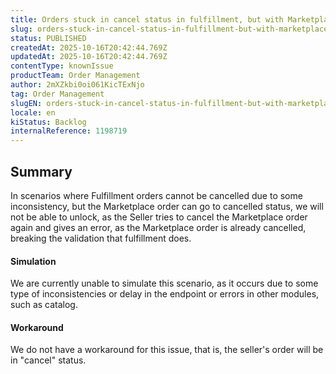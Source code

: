 ```yaml
---
title: Orders stuck in cancel status in fulfillment, but with Marketplace canceled.
slug: orders-stuck-in-cancel-status-in-fulfillment-but-with-marketplace-canceled
status: PUBLISHED
createdAt: 2025-10-16T20:42:44.769Z
updatedAt: 2025-10-16T20:42:44.769Z
contentType: knownIssue
productTeam: Order Management
author: 2mXZkbi0oi061KicTExNjo
tag: Order Management
slugEN: orders-stuck-in-cancel-status-in-fulfillment-but-with-marketplace-canceled
locale: en
kiStatus: Backlog
internalReference: 1198719
---
```


## Summary


In scenarios where Fulfillment orders cannot be cancelled due to some inconsistency, but the Marketplace order can go to cancelled status, we will not be able to unlock, as the Seller tries to cancel the Marketplace order again and gives an error, as the Marketplace order is already cancelled, breaking the validation that fulfillment does.


#### Simulation


We are currently unable to simulate this scenario, as it occurs due to some type of inconsistencies or delay in the endpoint or errors in other modules, such as catalog.


#### Workaround


We do not have a workaround for this issue, that is, the seller's order will be in "cancel" status.



